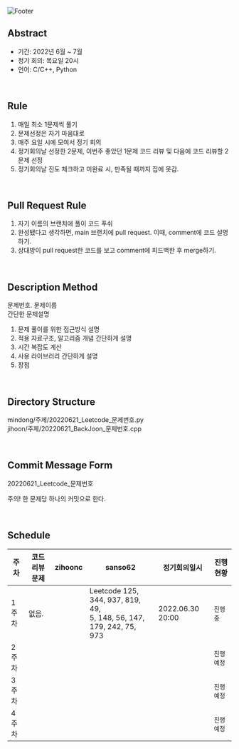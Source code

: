 ![Footer](https://capsule-render.vercel.app/api?type=waving&color=auto&height=200&section=footer&text=Algorithms_study&fontSize=100)

## Abstract

- 기간: 2022년 6월 ~ 7월
- 정기 회의: 목요일 20시
- 언어: C/C++, Python

<br>

## Rule

1. 매일 최소 1문제씩 풀기
2. 문제선정은 자기 마음대로
3. 매주 요일 시에 모여서 정기 회의
4. 정기회의날 선정한 2문제, 이번주 좋았던 1문제 코드 리뷰 및 다음에 코드 리뷰할 2문제 선정 
5. 정기회의날 진도 체크하고 미완료 시, 만족될 때까지 집에 못감.

<br>

## Pull Request Rule

1. 자기 이름의 브랜치에 풀이 코드 푸쉬
2. 완성됐다고 생각하면, main 브랜치에 pull request. 이때, comment에 코드 설명하기.
3. 상대방이 pull request한 코드를 보고 comment에 피드백한 후 merge하기. 


<br>

## Description Method

문제번호. 문제이름
<br>간단한 문제설명
1. 문제 풀이를 위한 접근방식 설명
2. 적용 자료구조, 알고리즘 개념 간단하게 설명
3. 시간 복잡도 계산
4. 사용 라이브러리 간단하게 설명
5. 장점


<br>

## Directory Structure
mindong/주제/20220621_Leetcode_문제번호.py <br>
jihoon/주제/20220621_BackJoon_문제번호.cpp


<br>

## Commit Message Form
20220621_Leetcode_문제번호

주의! 한 문제당 하나의 커밋으로 한다.


<br>

## Schedule


| **주차** | **코드리뷰문제**          | **zihoonc**                                                   | **sanso62**                                                   | **정기회의일시**                                                   | **진행 현황** |
| -------- | ------------------- | ------------------------------------------------------------ | ------------------------------------------------------------ | ------------------------------------------------------------ | ------------- |
| 1주차    |     없음.      |  | Leetcode 125, 344, 937, 819, 49, <br> 5, 148, 56, 147, 179, 242, 75, 973 |                         2022.06.30 20:00                                     | `진행 중`   |
| 2주차    |          |  |  |                                                              | `진행 예정`   |
| 3주차    |          |  |  |                                                              | `진행 예정`   |
| 4주차    |          |  |  |  | `진행 예정`   |
